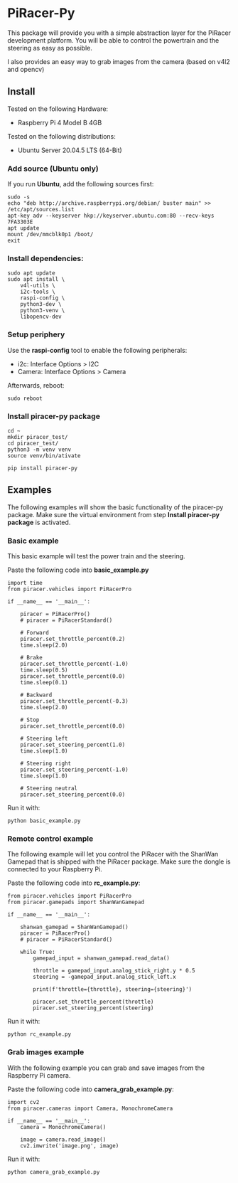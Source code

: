 # PiRacer-Py

This package will provide you with a simple abstraction layer for the PiRacer development platform.
You will be able to control the powertrain and the steering as easy as possible.

I also provides an easy way to grab images from the camera (based on v4l2 and opencv)

## Install

Tested on the following Hardware:

* Raspberry Pi 4 Model B 4GB

Tested on the following distributions:

* Ubuntu Server 20.04.5 LTS (64-Bit)

### Add source (Ubuntu only)

If you run **Ubuntu**, add the following sources first:

    sudo -s
    echo "deb http://archive.raspberrypi.org/debian/ buster main" >> /etc/apt/sources.list
    apt-key adv --keyserver hkp://keyserver.ubuntu.com:80 --recv-keys 7FA3303E
    apt update
    mount /dev/mmcblk0p1 /boot/
    exit 

### Install dependencies:

    sudo apt update
    sudo apt install \
        v4l-utils \
        i2c-tools \
        raspi-config \
        python3-dev \
        python3-venv \
        libopencv-dev

### Setup periphery 

Use the **raspi-config** tool to enable the following peripherals:

* i2c: Interface Options > I2C
* Camera: Interface Options > Camera

Afterwards, reboot:
    
    sudo reboot

### Install piracer-py package

    cd ~
    mkdir piracer_test/
    cd piracer_test/
    python3 -m venv venv
    source venv/bin/ativate

    pip install piracer-py

## Examples

The following examples will show the basic functionality of the piracer-py package.
Make sure the virtual environment from step **Install piracer-py package** is activated.

### Basic example

This basic example will test the power train and the steering.

Paste the following code into **basic_example.py**

    import time
    from piracer.vehicles import PiRacerPro

    if __name__ == '__main__':
    
        piracer = PiRacerPro()
        # piracer = PiRacerStandard()
    
        # Forward
        piracer.set_throttle_percent(0.2)
        time.sleep(2.0)
    
        # Brake
        piracer.set_throttle_percent(-1.0)
        time.sleep(0.5)
        piracer.set_throttle_percent(0.0)
        time.sleep(0.1)
    
        # Backward
        piracer.set_throttle_percent(-0.3)
        time.sleep(2.0)
    
        # Stop
        piracer.set_throttle_percent(0.0)
    
        # Steering left
        piracer.set_steering_percent(1.0)
        time.sleep(1.0)
    
        # Steering right
        piracer.set_steering_percent(-1.0)
        time.sleep(1.0)
    
        # Steering neutral
        piracer.set_steering_percent(0.0)


Run it with:

    python basic_example.py

### Remote control example

The following example will let you control the PiRacer with the ShanWan Gamepad 
that is shipped with the PiRacer package. Make sure the dongle is connected to your Raspberry Pi.

Paste the following code into **rc_example.py**:

    from piracer.vehicles import PiRacerPro
    from piracer.gamepads import ShanWanGamepad

    if __name__ == '__main__':
    
        shanwan_gamepad = ShanWanGamepad()
        piracer = PiRacerPro()
        # piracer = PiRacerStandard()
    
        while True:
            gamepad_input = shanwan_gamepad.read_data()
    
            throttle = gamepad_input.analog_stick_right.y * 0.5
            steering = -gamepad_input.analog_stick_left.x
    
            print(f'throttle={throttle}, steering={steering}')
    
            piracer.set_throttle_percent(throttle)
            piracer.set_steering_percent(steering)

Run it with:

    python rc_example.py

### Grab images example

With the following example you can grab and save images from the Raspberry Pi camera.

Paste the following code into **camera_grab_example.py**:

    import cv2
    from piracer.cameras import Camera, MonochromeCamera
    
    if __name__ == '__main__':
        camera = MonochromeCamera()
    
        image = camera.read_image()
        cv2.imwrite('image.png', image)

Run it with:

    python camera_grab_example.py
